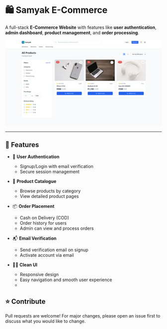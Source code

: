 # 🛍️ Samyak E-Commerce

A full-stack **E-Commerce Website** with features like **user authentication**, **admin dashboard**, **product management**, and **order processing**.

![E-Commerce Screenshot](https://github.com/SamyakMishra072/E-Commerce-Website/blob/main/E-COMMMERCE.png)

---

## 🚀 Features

- 🔐 **User Authentication**
  - Signup/Login with email verification
  - Secure session management

- 🛒 **Product Catalogue**
  - Browse products by category
  - View detailed product pages

- 📦 **Order Placement**
  - Cash on Delivery (COD)
  - Order history for users
  - Admin can view and process orders

- 📬 **Email Verification**
  - Send verification email on signup
  - Activate account via email

- 🧑‍💻 **Clean UI**
  - Responsive design
  - Easy navigation and smooth user experience
  - 
## ⭐ Contribute
Pull requests are welcome! For major changes, please open an issue first to discuss what you would like to change.
